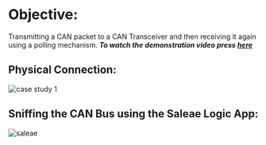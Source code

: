 # Objective:
Transmitting a CAN packet to a CAN Transceiver and then receiving it again using a polling mechanism.
**_To watch the demonstration video press [here](https://drive.google.com/file/d/1th9e62hLTOKaWgwLmEFj1KnxwMLYx5pb/view?usp=drive_link)_**

## Physical Connection:
![case study 1](https://github.com/AssemAyman/Mastering-Embedded-System-Online-Diploma/assets/107751300/f1924deb-1689-47cd-af5a-c7056b3b3a84)

## Sniffing the CAN Bus using the Saleae Logic App:
![saleae](https://github.com/AssemAyman/Mastering-Embedded-System-Online-Diploma/assets/107751300/05aefef8-c69d-4dd5-b5b4-ac6115b4316a)

